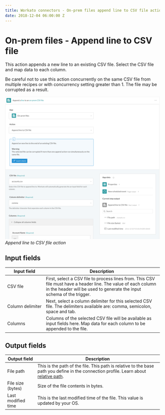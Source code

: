 ```yaml
---
title: Workato connectors - On-prem files append line to CSV file action
date: 2018-12-04 06:00:00 Z
---
```


# On-prem files - Append line to CSV file

This action appends a new line to an existing CSV file. Select the CSV file and map data to each column.

Be careful not to use this action concurrently on the same CSV file from multiple recipes or with concurrency setting greater than 1. The file may be corrupted as a result.

![Append line to CSV file action](/assets/images/connectors/on-prem-files/append-csv-line-action.png)
*Append line to CSV file action*

## Input fields

<table class="unchanged rich-diff-level-one">
  <thead>
    <tr>
        <th width='25%'>Input field</th>
        <th>Description</th>
    </tr>
  </thead>
  <tbody>
    <tr>
      <td>CSV file</td>
      <td>
        First, select a CSV file to process lines from. This CSV file must have a header line. The value of each column in the header will be used to generate the input schema of the trigger.
      </td>
    </tr>
    <tr>
      <td>Column delimiter</td>
      <td>
        Next, select a column delimiter for this selected CSV file. The delimiters available are: comma, semicolon, space and tab.
      </td>
    </tr>
    <tr>
      <td>Columns</td>
      <td>Columns of the selected CSV file will be available as input fields here. Map data for each column to be appended to the file.</td>
    </tr>
  </tbody>
</table>

## Output fields

<table class="unchanged rich-diff-level-one">
  <thead>
    <tr>
        <th>Output field</th>
        <th>Description</th>
    </tr>
  </thead>
  <tbody>
    <tr>
      <td>File path</td>
      <td>This is the path of the file. This path is relative to the base path you define in the connection profile. Learn about <a href="/connectors/on-prem-files.md#relative-path">relative path</a>.</td>
    </tr>
    <tr>
      <td>File size (bytes)</td>
      <td>Size of the file contents in bytes.</td>
    </tr>
    <tr>
      <td>Last modified time</td>
      <td>This is the last modified time of the file. This value is updated by your OS.</td>
    </tr>
  </tbody>
</table>
